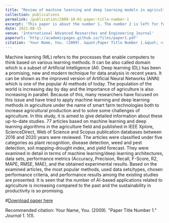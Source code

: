```yaml
---
title: "Review of machine learning and deep learning models in agriculture"
collection: publications
permalink: /publication/2009-10-01-paper-title-number-1
excerpt: 'This paper is about the number 1. The number 2 is left for future work.'
date: 2021-08-15
venue: 'International Advanced Researches and Engineering Journal'
paperurl: 'http://academicpages.github.io/files/paper1.pdf'
citation: 'Your Name, You. (2009). &quot;Paper Title Number 1.&quot; <i>Journal 1</i>. 1(1).'
---
```

Machine learning (ML) refers to the processes that enable computers to think based on various learning methods. It can be also called domain which is a subset of Artificial Intelligence (AI). Deep learning (DL) has been a promising, new and modern technique for data analysis in recent years. It can be shown as the improved version of Artificial Neural Networks (ANN) which is one of the popular AI methods of today. The population of the world is increasing day by day and the importance of agriculture is also increasing in parallel. Because of this, many researchers have focused on this issue and have tried to apply machine learning and deep learning methods in agriculture under the name of smart farm technologies both to increase agricultural production and to solve some challenges of agriculture. In this study, it is aimed to give detailed information about these up-to-date studies. 77 articles based on machine learning and deep learning algorithms in the agriculture field and published in IEEE Xplore, ScienceDirect, Web of Science and Scopus publication databases between 2016 and 2020 years were reviewed. The articles were classified under five categories as plant recognition, disease detection, weed and pest detection, soil mapping-drought index, and yield forecast. They were examined in detail in terms of machine learning/deep learning architectures, data sets, performance metrics (Accuracy, Precision, Recall, F-Score, R2, MAPE, RMSE, MAE), and the obtained experimental results. Based on the examined articles, the most popular methods, used data sets/types, chosen performance criteria, and performance results among the existing studies are presented. It is seen that the number of AI-based applications related to agriculture is increasing compared to the past and the sustainability in productivity is so promising.

#[Download paper here](http://academicpages.github.io/files/paper1.pdf)

Recommended citation: Your Name, You. (2009). "Paper Title Number 1." <i>Journal 1</i>. 1(1).

